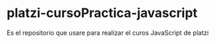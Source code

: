 # platzi-cursoPractica-javascript
Es el repositorio que usare para realizar el curos JavaScript de platzi
